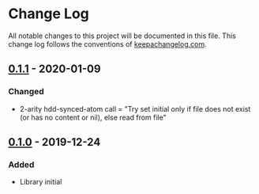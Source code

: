 # Change Log
All notable changes to this project will be documented in this file. This change log follows the conventions of [keepachangelog.com](http://keepachangelog.com/).

## [0.1.1] - 2020-01-09
### Changed
- 2-arity hdd-synced-atom call = "Try set initial only if file does not exist (or has no content or nil), else read from file"

## [0.1.0] - 2019-12-24
### Added
- Library initial

[0.1.1]: https://github.com/your-name/persistents/compare/0.1.0...0.1.1
[0.1.0]: https://github.com/your-name/persistents/0.1.0
